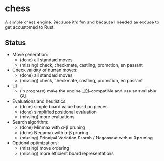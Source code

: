 # chess
A simple chess engine. 
Because it's fun and because I needed an excuse to get accustomed to Rust.

## Status
- Move generation:
  - (done) all standard moves
  - (missing) check, checkmate, castling, promotion, en passant
- Check validity of human moves:
  - (done) all standard moves
  - (missing) check, checkmate, castling, promotion, en passant
- UI 
  - (in progress) make the engine [UCI](https://en.wikipedia.org/wiki/Universal_Chess_Interface)-compatible and use an available GUI
- Evaluations and heuristics:
  - (done) simple board value based on pieces
  - (done) simplified positional evaluation
  - (missing) more evaluations
- Search algorithm:
  - (done) Minmax with α-β pruning
  - (done) Negamax with α-β pruning
  - (missing) Principal Variation Search / Negascout with α-β pruning
- Optional optimizations:
  - (missing) move ordering
  - (missing) more efficient board representations


